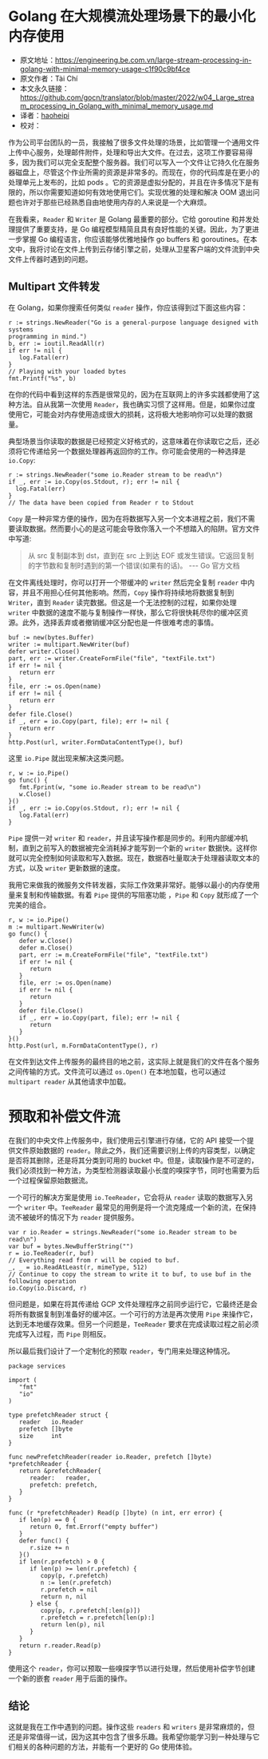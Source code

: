 # Golang 在大规模流处理场景下的最小化内存使用

- 原文地址：https://engineering.be.com.vn/large-stream-processing-in-golang-with-minimal-memory-usage-c1f90c9bf4ce
- 原文作者：Tài Chí
- 本文永久链接：https://github.com/gocn/translator/blob/master/2022/w04_Large_stream_processing_in_Golang_with_minimal_memory_usage.md
- 译者：[haoheipi](https://github.com/haoheipi)
- 校对：[ ]( )

作为公司平台团队的一员，我接触了很多文件处理的场景，比如管理一个通用文件上传中心服务，处理邮件附件，处理和导出大文件。在过去，这项工作要容易得多，因为我们可以完全支配整个服务器。我们可以写入一个文件让它持久化在服务器磁盘上，尽管这个作业所需的资源是非常多的。而现在，你的代码库是在更小的处理单元上发布的，比如 pods 。它的资源是虚拟分配的，并且在许多情况下是有限的，所以你需要知道如何有效地使用它们。实现优雅的处理和解决 OOM 退出问题也许对于那些已经熟悉自由地使用内存的人来说是一个大麻烦。

在我看来，`Reader` 和 `Writer` 是 Golang 最重要的部分。它给 goroutine 和并发处理提供了重要支持，是 Go 编程模型精简且具有良好性能的关键。因此，为了更进一步掌握 Go 编程语言，你应该能够优雅地操作 go buffers 和 goroutines。在本文中，我将讨论在文件上传到云存储引擎之前，处理从卫星客户端的文件流到中央文件上传器时遇到的问题。

## Multipart 文件转发

在 Golang，如果你搜索任何类似 `reader` 操作，你应该得到过下面这些内容：

```golang
r := strings.NewReader("Go is a general-purpose language designed with systems 
programming in mind.")
b, err := ioutil.ReadAll(r)
if err != nil {
   log.Fatal(err)
}
// Playing with your loaded bytes
fmt.Printf("%s", b)
```

在你的代码中看到这样的东西是很常见的，因为在互联网上的许多实践都使用了这种方法。自从我第一次使用 `Reader`，我也确实习惯了这样用。但是，如果你过度使用它，可能会对内存使用造成很大的损耗，这将极大地影响你可以处理的数据量。

典型场景当你读取的数据是已经预定义好格式的，这意味着在你读取它之后，还必须将它传递给另一个数据处理器再返回你的工作。你可能会使用的一种选择是 `io.Copy`:

```golang
r := strings.NewReader("some io.Reader stream to be read\n")
if _, err := io.Copy(os.Stdout, r); err != nil {
  log.Fatal(err)
}
// The data have been copied from Reader r to Stdout
```

`Copy` 是一种非常方便的操作，因为在将数据写入另一个文本进程之前，我们不需要读取数据。然而要小心的是这可能会导致你落入一个不想踏入的陷阱。官方文件中写道:

> 从 src 复制副本到 dst，直到在 src 上到达 EOF 或发生错误。它返回复制的字节数和复制时遇到的第一个错误(如果有的话)。 --- Go 官方文档

在文件离线处理时，你可以打开一个带缓冲的 `writer` 然后完全复制 `reader` 中内容，并且不用担心任何其他影响。然而，`Copy` 操作将持续地将数据复制到 `Writer`，直到 `Reader` 读完数据。但这是一个无法控制的过程，如果你处理 `writer` 中数据的速度不能与复制操作一样快，那么它将很快耗尽你的缓冲区资源。此外，选择丢弃或者撤销缓冲区分配也是一件很难考虑的事情。

```golang
buf := new(bytes.Buffer)
writer := multipart.NewWriter(buf)
defer writer.Close()
part, err := writer.CreateFormFile("file", "textFile.txt")
if err != nil {
   return err
}
file, err := os.Open(name)
if err != nil {
   return err
}
defer file.Close()
if _, err = io.Copy(part, file); err != nil {
   return err
}
http.Post(url, writer.FormDataContentType(), buf)
```

这里 `io.Pipe` 就出现来解决这类问题。

```golang
r, w := io.Pipe()
go func() {
   fmt.Fprint(w, "some io.Reader stream to be read\n")
   w.Close()
}()
if _, err := io.Copy(os.Stdout, r); err != nil {
   log.Fatal(err)
}
```

`Pipe` 提供一对 `writer` 和 `reader`，并且读写操作都是同步的。利用内部缓冲机制，直到之前写入的数据被完全消耗掉才能写到一个新的 `writer` 数据快。这样你就可以完全控制如何读取和写入数据。现在，数据吞吐量取决于处理器读取文本的方式，以及 `writer` 更新数据的速度。

我用它来做我的微服务文件转发器，实际工作效果非常好。能够以最小的内存使用量来复制和传输数据。有着 `Pipe` 提供的写阻塞功能 ，`Pipe` 和 `Copy` 就形成了一个完美的组合。

```golang
r, w := io.Pipe()
m := multipart.NewWriter(w)
go func() {
   defer w.Close()
   defer m.Close()
   part, err := m.CreateFormFile("file", "textFile.txt")
   if err != nil {
      return
   }
   file, err := os.Open(name)
   if err != nil {
      return
   }
   defer file.Close()
   if _, err = io.Copy(part, file); err != nil {
      return
   }
}()
http.Post(url, m.FormDataContentType(), r)
```

在文件到达文件上传服务的最终目的地之前，这实际上就是我们的文件在各个服务之间传输的方式。文件流可以通过 `os.Open()` 在本地加载，也可以通过 `multipart reader` 从其他请求中加载。

# 预取和补偿文件流
在我们的中央文件上传服务中，我们使用云引擎进行存储，它的 API 接受一个提供文件原始数据的 `reader`。除此之外，我们还需要识别上传的内容类型，以确定是否将其删除，还是将其分类到可用的 bucket 中。但是，读取操作是不可逆的，我们必须找到一种方法，为类型检测器读取最小长度的嗅探字节，同时也需要为后一个过程保留原始数据流。

一个可行的解决方案是使用 `io.TeeReader`，它会将从 `reader` 读取的数据写入另一个 `writer` 中。`TeeReader` 最常见的用例是将一个流克隆成一个新的流，在保持流不被破坏的情况下为 `reader` 提供服务。

```golang
var r io.Reader = strings.NewReader("some io.Reader stream to be read\n")
var buf = bytes.NewBufferString("")
r = io.TeeReader(r, buf)
// Everything read from r will be copied to buf.
_, _ = io.ReadAtLeast(r, mimeType, 512)
// Continue to copy the stream to write it to buf, to use buf in the following operation
io.Copy(io.Discard, r)
```

但问题是，如果在将其传递给 GCP 文件处理程序之前同步运行它，它最终还是会将所有数据复制到准备好的缓冲区。一个可行的方法是再次使用 `Pipe` 来操作它，达到无本地缓存效果。但另一个问题是，`TeeReader` 要求在完成读取过程之前必须完成写入过程，而 `Pipe` 则相反。

所以最后我们设计了一个定制化的预取 `reader`，专门用来处理这种情况。

```golang
package services

import (
   "fmt"
   "io"
)

type prefetchReader struct {
   reader   io.Reader
   prefetch []byte
   size     int
}

func newPrefetchReader(reader io.Reader, prefetch []byte) *prefetchReader {
   return &prefetchReader{
      reader:   reader,
      prefetch: prefetch,
   }
}

func (r *prefetchReader) Read(p []byte) (n int, err error) {
   if len(p) == 0 {
      return 0, fmt.Errorf("empty buffer")
   }
   defer func() {
      r.size += n
   }()
   if len(r.prefetch) > 0 {
      if len(p) >= len(r.prefetch) {
         copy(p, r.prefetch)
         n := len(r.prefetch)
         r.prefetch = nil
         return n, nil
      } else {
         copy(p, r.prefetch[:len(p)])
         r.prefetch = r.prefetch[len(p):]
         return len(p), nil
      }
   }
   return r.reader.Read(p)
}
```

使用这个 `reader`，你可以预取一些嗅探字节以进行处理，然后使用补偿字节创建一个新的嵌套 `reader` 用于后面的操作。

## 结论
这就是我在工作中遇到的问题。操作这些 `readers` 和 `writers` 是非常麻烦的，但还是非常值得一试，因为这其中包含了很多乐趣。我希望你能学习到一种处理与它们相关的各种问题的方法，并能有一个更好的 Go 使用体验。